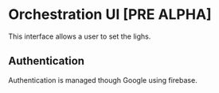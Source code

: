# Orchestration UI [PRE ALPHA]

This interface allows a user to set the lighs.

## Authentication
Authentication is managed though Google using firebase.